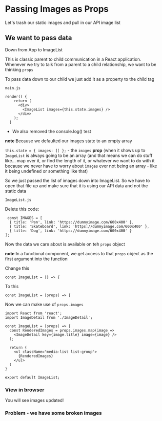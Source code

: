 # Passing Images as Props
Let's trash our static images and pull in our API image list

## We want to pass data
Down from App to ImageList

This is classic parent to child communication in a React application. Whenever we try to talk from a parent to a child relationship, we want to be thinking `props`

To pass data down to our child we just add it as a property to the child tag

`main.js`

```
render() {
    return (
      <div>
        <ImageList images={this.state.images} />
      </div>
    );
  }
```

* We also removed the console.log() test

**note** Because we defaulted our images state to an empty array

`this.state = { images: [] };` - the `images` **prop** (when it shows up to `ImageList` is always going to be an array (and that means we can do stuff like... map over it, or find the length of it, or whatever we want to do with it because we never have to worry about `images` ever not being an array - like it being undefined or something like that)

 So we just passed the list of images down into ImageList. So we have to open that file up and make sure that it is using our API data and not the static data

 `ImageList.js`

 Delete this code:

```
 const IMAGES = [
  { title: 'Pen', link: 'https://dummyimage.com/600x400' },
  { title: 'Skateboard', link: 'https://dummyimage.com/600x400' },
  { title: 'Dog', link: 'https://dummyimage.com/600x400' }
];
```

Now the data we care about is available on teh `props` object

**note** In a functional component, we get access to that `props` object as the first argument into the function

Change this

`const ImageList = () => {`

To this

`const ImageList = (props) => {`

Now we can make use of `props.images`

```
import React from 'react';
import ImageDetail from './ImageDetail';

const ImageList = (props) => {
  const RenderedImages = props.images.map(image =>
    <ImageDetail key={image.title} image={image} />
  );

  return (
    <ul className="media-list list-group">
      {RenderedImages}
    </ul>
  )
}

export default ImageList;
```

### View in browser
You will see images updated!

### Problem - we have some broken images
